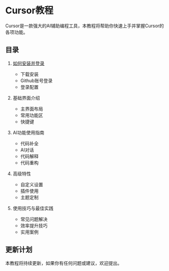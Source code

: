 # Cursor教程

Cursor是一款强大的AI辅助编程工具，本教程将帮助你快速上手并掌握Cursor的各项功能。

## 目录

1. [如何安装并登录](如何安装并登录.md)
   - 下载安装
   - Github账号登录
   - 登录配置

2. 基础界面介绍
   - 主界面布局
   - 常用功能区
   - 快捷键

3. AI功能使用指南
   - 代码补全
   - AI对话
   - 代码解释
   - 代码重构

4. 高级特性
   - 自定义设置
   - 插件使用
   - 主题定制

5. 使用技巧与最佳实践
   - 常见问题解决
   - 效率提升技巧
   - 实用案例

## 更新计划

本教程将持续更新，如果你有任何问题或建议，欢迎提出。
